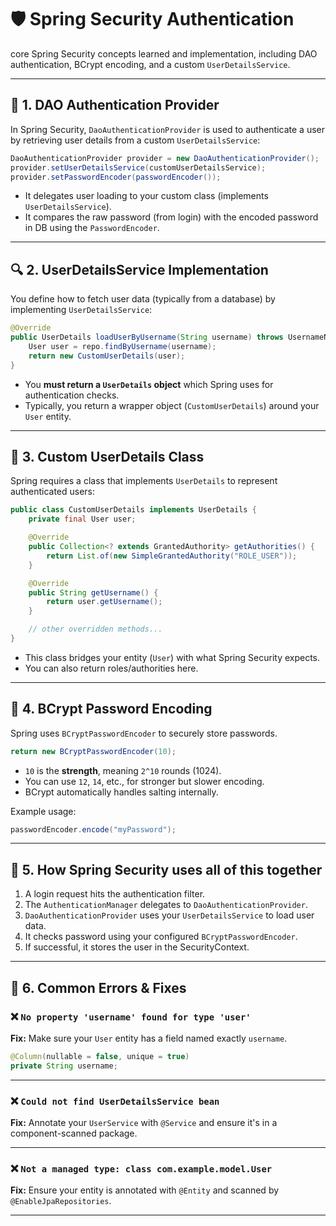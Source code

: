 # 🛡️ Spring Security Authentication

core Spring Security concepts learned and implementation, including DAO authentication, BCrypt encoding, and a custom `UserDetailsService`.

---

## 🔐 1. DAO Authentication Provider

In Spring Security, `DaoAuthenticationProvider` is used to authenticate a user by retrieving user details from a custom `UserDetailsService`:

```java
DaoAuthenticationProvider provider = new DaoAuthenticationProvider();
provider.setUserDetailsService(customUserDetailsService);
provider.setPasswordEncoder(passwordEncoder());
```

- It delegates user loading to your custom class (implements `UserDetailsService`).
- It compares the raw password (from login) with the encoded password in DB using the `PasswordEncoder`.

---

## 🔍 2. UserDetailsService Implementation

You define how to fetch user data (typically from a database) by implementing `UserDetailsService`:

```java
@Override
public UserDetails loadUserByUsername(String username) throws UsernameNotFoundException {
    User user = repo.findByUsername(username);
    return new CustomUserDetails(user);
}
```

- You **must return a `UserDetails` object** which Spring uses for authentication checks.
- Typically, you return a wrapper object (`CustomUserDetails`) around your `User` entity.

---

## 👤 3. Custom UserDetails Class

Spring requires a class that implements `UserDetails` to represent authenticated users:

```java
public class CustomUserDetails implements UserDetails {
    private final User user;

    @Override
    public Collection<? extends GrantedAuthority> getAuthorities() {
        return List.of(new SimpleGrantedAuthority("ROLE_USER"));
    }

    @Override
    public String getUsername() {
        return user.getUsername();
    }

    // other overridden methods...
}
```

- This class bridges your entity (`User`) with what Spring Security expects.
- You can also return roles/authorities here.

---

## 🔑 4. BCrypt Password Encoding

Spring uses `BCryptPasswordEncoder` to securely store passwords.

```java
return new BCryptPasswordEncoder(10);
```

- `10` is the **strength**, meaning `2^10` rounds (1024).
- You can use `12`, `14`, etc., for stronger but slower encoding.
- BCrypt automatically handles salting internally.

Example usage:

```java
passwordEncoder.encode("myPassword");
```

---

## 🧠 5. How Spring Security uses all of this together

1. A login request hits the authentication filter.
2. The `AuthenticationManager` delegates to `DaoAuthenticationProvider`.
3. `DaoAuthenticationProvider` uses your `UserDetailsService` to load user data.
4. It checks password using your configured `BCryptPasswordEncoder`.
5. If successful, it stores the user in the SecurityContext.

---

## 🧪 6. Common Errors & Fixes

### ❌ `No property 'username' found for type 'user'`

**Fix:** Make sure your `User` entity has a field named exactly `username`.

```java
@Column(nullable = false, unique = true)
private String username;
```

---

### ❌ `Could not find UserDetailsService bean`

**Fix:** Annotate your `UserService` with `@Service` and ensure it's in a component-scanned package.

---

### ❌ `Not a managed type: class com.example.model.User`

**Fix:** Ensure your entity is annotated with `@Entity` and scanned by `@EnableJpaRepositories`.

---
